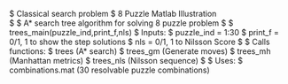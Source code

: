$ Classical search problem 
$ 8 Puzzle Matlab Illustration       
$
$ A* search tree algorithm for solving 8 puzzle problem
$
$ trees_main(puzzle_ind,print_f,nls)
$ Inputs:
$   puzzle_ind = 1:30
$   print_f = 0/1, 1 to show the step solutions 
$   nls = 0/1, 1 to Nilsson Score
$
$ Calls functions: 
$   trees (A* search)
$   trees_gm (Generate moves)
$   trees_mh (Manhattan metrics)
$   trees_nls (Nilsson sequence)
$
$ Uses:
$   combinations.mat (30 resolvable puzzle combinations)

